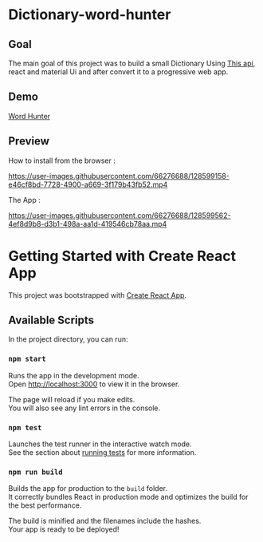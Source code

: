 # Dictionary-word-hunter

## Goal 
The main goal of this project was to build a small Dictionary Using [This api](https://dictionaryapi.dev/), react and material Ui and after convert it to a progressive web app.

## Demo
[Word Hunter](https://word-hunter-dectionary.netlify.app/)

## Preview 
How to install from the browser :


https://user-images.githubusercontent.com/66276688/128599158-e46cf8bd-7728-4900-a669-3f179b43fb52.mp4

The App :


https://user-images.githubusercontent.com/66276688/128599562-4ef8d9b8-d3b1-498a-aa1d-419546cb78aa.mp4


# Getting Started with Create React App

This project was bootstrapped with [Create React App](https://github.com/facebook/create-react-app).

## Available Scripts

In the project directory, you can run:

### `npm start`

Runs the app in the development mode.\
Open [http://localhost:3000](http://localhost:3000) to view it in the browser.

The page will reload if you make edits.\
You will also see any lint errors in the console.

### `npm test`

Launches the test runner in the interactive watch mode.\
See the section about [running tests](https://facebook.github.io/create-react-app/docs/running-tests) for more information.

### `npm run build`

Builds the app for production to the `build` folder.\
It correctly bundles React in production mode and optimizes the build for the best performance.

The build is minified and the filenames include the hashes.\
Your app is ready to be deployed!

